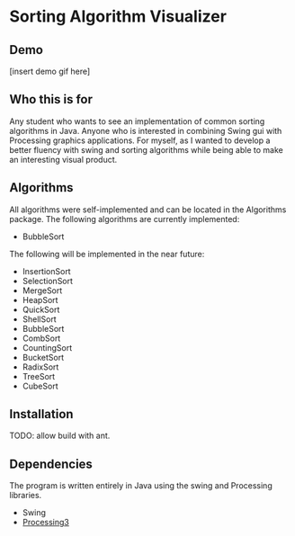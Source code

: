 # Sorting Algorithm Visualizer

## Demo
[insert demo gif here]

## Who this is for
Any student who wants to see an implementation of common sorting algorithms in Java.
Anyone who is interested in combining Swing gui with Processing graphics applications.
For myself, as I wanted to develop a better fluency with swing and sorting algorithms
while being able to make an interesting visual product.

## Algorithms
All algorithms were self-implemented and can be located in the Algorithms package.
The following algorithms are currently implemented:
- BubbleSort

The following will be implemented in the near future:
-  InsertionSort 
-  SelectionSort
-  MergeSort
-  HeapSort
-  QuickSort
-  ShellSort
-  BubbleSort
-  CombSort
-  CountingSort
-  BucketSort
-  RadixSort
-  TreeSort
-  CubeSort

## Installation
TODO: allow build with ant.

## Dependencies
The program is written entirely in Java using the swing and Processing libraries.
- Swing
- [Processing3](https://processing.org/download/)

